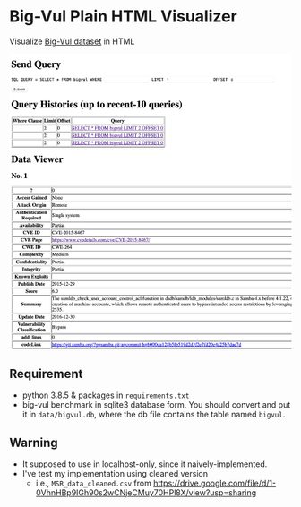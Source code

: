 # Big-Vul Plain HTML Visualizer

Visualize [Big-Vul dataset](https://github.com/ZeoVan/MSR_20_Code_vulnerability_CSV_Dataset) in HTML

![Visualizer Screenshot](20231015.screenshot.png)

## Requirement

- python 3.8.5 & packages in `requirements.txt`
- big-vul benchmark in sqlite3 database form. You should convert and put it in `data/bigvul.db`, where the db file contains the table named `bigvul`.

## Warning
- It supposed to use in localhost-only, since it naively-implemented.
- I've test my implementation using cleaned version 
  - i.e., `MSR_data_cleaned.csv` from https://drive.google.com/file/d/1-0VhnHBp9IGh90s2wCNjeCMuy70HPl8X/view?usp=sharing
